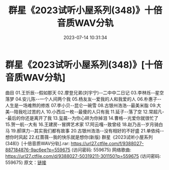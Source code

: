 ﻿---
title: 群星《2023试听小屋系列(348)》十倍音质WAV分轨
date: 2023-07-14 10:31:34
categories: WAV车载音乐、镜像
tags: 华语中文
---
# 群星《2023试听小屋系列(348)》[十倍音质WAV分轨]

曲目
01.王忻辰--假如那天
02.摩登兄弟(刘宇宁)--二中中二日记
03.李林烁--星空落梦
04.安儿陈--一个人间两个我
05.杨友友--爱我的人和我爱的人
06.朴惠子--人生是一场难熬的修炼
07.李小贝--昆仑一碗雪
08.古银州浩浩--最美米脂
09.大美--陪我吃过苦的人
10.小西瓜一枚--最傻的人只有我
11.延子--落了空
12.常超凡--最后的你还是离开了我
13.玺晨--为你心碎为你掉泪
14.曹格--光爱你就很忙了
15.贺一航--大有
16.王建房--冒牌艺术家
17.阿云嘎--致曾经
18.赵乃吉--岁月骑白马
19.郝琪力--其实我们都有故事
20.古银州浩浩--没有相好的不好盛
21.单依纯--想你时风起
22.红蔷薇--我的快乐就是想你(新版)
群星《2023试听小屋系列(348)》[十倍音质WAV分轨].rar: https://url27.ctfile.com/f/9388027-887184876-9ac6ee?p=559675
(访问密码: 559675)
网络歌曲: https://url27.ctfile.com/d/9388027-50319211-301150?p=559675
(访问密码: 559675)
原文：[链接](https://blog.sina.com.cn/s/blog_1647c7e76010312pe.html)